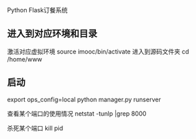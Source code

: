 Python Flask订餐系统

## 进入到对应环境和目录
激活对应虚拟环境
source imooc/bin/activate
进入到源码文件夹
cd /home/www

## 启动
export ops_config=local 
python manager.py runserver

查看某个端口的使用情况
netstat -tunlp |grep 8000

杀死某个端口
kill pid
